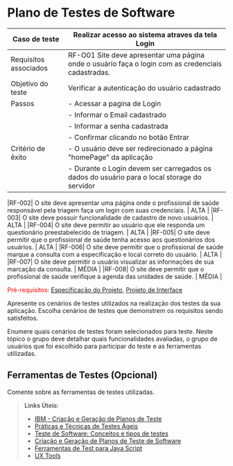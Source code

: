 # Plano de Testes de Software

| **Caso de teste**     | **Realizar acesso ao sistema atraves da tela Login**                                               |
| --------------------- | -------------------------------------------------------------------------------------------------- |
| Requisitos associados | RF-O01 Site deve apresentar uma página onde o usuário faça o login com as credenciais cadastradas. |
| Objetivo do teste     | Verificar a autenticação do usuário cadastrado                                                     |
| Passos                | - Acessar a pagina de Login                                                                        |
|                       | - Informar o Email cadastrado                                                                      |
|                       | - Informar a senha cadastrada                                                                      |
|                       | - Confirmar clicando no botão Entrar                                                               |
| Critério de êxito     | - O usuário deve ser redirecionado a página "homePage" da aplicação                                |
|                       | - Durante o Login devem ser carregados os dados do usuário para o local storage do servidor        |

|RF-002| O site deve apresentar uma página onde o profissional de saúde responsável pela triagem faça um login com suas credenciais. | ALTA |
|RF-003| O site deve possuir funcionalidade de cadastro de novo usuários. | ALTA |
|RF-004| O site deve permitir ao usuário que ele responda um questionário preestabelecido de triagem. | ALTA |
|RF-005| O site deve permitir que o profissional de saúde tenha acesso aos questionários dos usuários. | ALTA |
|RF-006| O site deve permitir que o profissional de saúde marque a consulta com a especificação e local correto do usuário. | ALTA |
|RF-007| O site deve permitir o usuário visualizar as informações de sua marcação da consulta. | MÉDIA |
|RF-008| O site deve permitir que o profissional de saúde verifique a agenda das unidades de saúde. | MÉDIA |

<span style="color:red">Pré-requisitos: <a href="2-Especificação do Projeto.md"> Especificação do Projeto</a></span>, <a href="3-Projeto de Interface.md"> Projeto de Interface</a>

Apresente os cenários de testes utilizados na realização dos testes da sua aplicação. Escolha cenários de testes que demonstrem os requisitos sendo satisfeitos.

Enumere quais cenários de testes foram selecionados para teste. Neste tópico o grupo deve detalhar quais funcionalidades avaliadas, o grupo de usuários que foi escolhido para participar do teste e as ferramentas utilizadas.

## Ferramentas de Testes (Opcional)

Comente sobre as ferramentas de testes utilizadas.

> **Links Úteis**:
>
> - [IBM - Criação e Geração de Planos de Teste](https://www.ibm.com/developerworks/br/local/rational/criacao_geracao_planos_testes_software/index.html)
> - [Práticas e Técnicas de Testes Ágeis](http://assiste.serpro.gov.br/serproagil/Apresenta/slides.pdf)
> - [Teste de Software: Conceitos e tipos de testes](https://blog.onedaytesting.com.br/teste-de-software/)
> - [Criação e Geração de Planos de Teste de Software](https://www.ibm.com/developerworks/br/local/rational/criacao_geracao_planos_testes_software/index.html)
> - [Ferramentas de Test para Java Script](https://geekflare.com/javascript-unit-testing/)
> - [UX Tools](https://uxdesign.cc/ux-user-research-and-user-testing-tools-2d339d379dc7)
